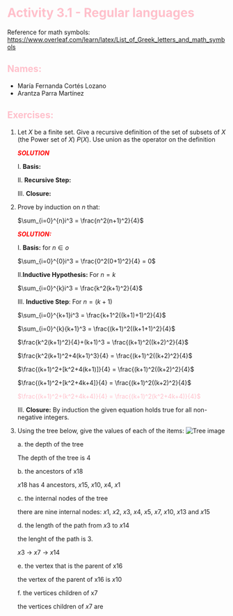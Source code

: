 # <span style="color: pink" > Activity 3.1 - Regular languages

Reference for math symbols:
https://www.overleaf.com/learn/latex/List_of_Greek_letters_and_math_symbols

## <span style="color: pink" > Names:
- María Fernanda Cortés Lozano
- Arantza Parra Martínez


## <span style="color: pink">Exercises:

1. Let $X$ be a finite set. Give a recursive definition of the set of subsets of $X$ (the Power set of $X$) $P(X)$. Use union as the operator on the definition

    <span style="color: red">_**SOLUTION**_

    I. **Basis:**

    II. **Recursive Step:**

    III. **Closure:**




2. Prove by induction on $n$ that:

    $\sum_{i=0}^{n}i^3 = \frac{n^2(n+1)^2}{4}$

    <span style="color: red">_**SOLUTION:**_

    I. **Basis:** for $n \in o$

    $\sum_{i=0}^{0}i^3 = \frac{0^2(0+1)^2}{4} = 0$

    II.**Inductive Hypothesis:** For $n = k$

    $\sum_{i=0}^{k}i^3 = \frac{k^2(k+1)^2}{4}$

    III. **Inductive Step**: For $n = (k+1)$

    $\sum_{i=0}^{k+1}i^3 = \frac{k+1^2((k+1)+1)^2}{4}$

    $\sum_{i=0}^{k}{k+1}^3 = \frac{(k+1)^2((k+1+1)^2}{4}$ 

    $\frac{k^2(k+1)^2}{4}+(k+1)^3 = \frac{(k+1)^2((k+2)^2}{4}$ 

    $\frac{k^2(k+1)^2+4(k+1)^3}{4} = \frac{(k+1)^2((k+2)^2}{4}$

    $\frac{(k+1)^2+[k^2+4(k+1)]}{4} = \frac{(k+1)^2((k+2)^2}{4}$

    $\frac{(k+1)^2+[k^2+4k+4]}{4} = \frac{(k+1)^2((k+2)^2}{4}$

    <span style="color: pink">$\frac{(k+1)^2+(k^2+4k+4)}{4} = \frac{(k+1)^2(k^2+4k+4)}{4}$

    III. **Closure:** By induction the given equation holds true for all non-negative integers.




3. Using the tree below, give the values of each of the items:
![Tree image](sample_tree.png)

    a. the depth of the tree

    The depth of the tree is $4$

    b. the ancestors of x18

    $x18$ has $4$ ancestors, $x15$, $x10$, $x4$, $x1$

    c. the internal nodes of the tree

    there are nine internal nodes: $x1$, $x2$, $x3$, $x4$, $x5$, $x7$, $x10$, $x13$ and $x15$

    d. the length of the path from $x3$ to $x14$

    the lenght of the path is $3$. 

    $x3$ -> $x7$ -> $x14$

    e. the vertex that is the parent of x16

    the vertex of the parent of x16 is $x10$

    f. the vertices children of x7

    the vertices children of $x7$ are 

